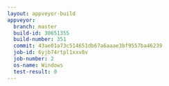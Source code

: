 ```yaml
---
layout: appveyor-build
appveyor:
  branch: master
  build-id: 30651355
  build-number: 351
  commit: 43ae01a73c514651db67a6aaae3bf9557ba46239
  job-id: 6yjb74rtpl1xxv8v
  job-number: 2
  os-name: Windows
  test-result: 0
---
```

